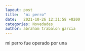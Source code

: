 ```yaml
---
layout: post
title:  "mi perro"
date:   2021-10-26 12:31:58 +0200
categories: Novedades
author: abraham trabalon garcia
---
```

mi perro fue operado por una 

